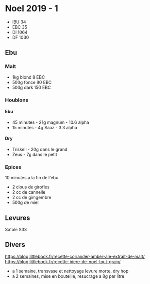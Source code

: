 # Noel 2019 - 1

* IBU 34
* EBC 35
* DI 1064
* DF 1030

## Ebu
### Malt
* 1kg blond 8 EBC
* 500g fonce 80 EBC
* 500g dark 150 EBC

### Houblons
#### Ebu
* 45 minutes - 21g magnum - 10.6 alpha
* 15 minutes - 4g Saaz - 3.3 alpha

#### Dry
* Triskell - 20g dans le grand
* Zeus - 7g dans le petit

### Epices

10 minutes a la fin de l'ebu

* 2 clous de girofles
* 2 cc de cannelle
* 2 cc de gimgembre
* 500g de miel

## Levures
Safale S33

## Divers
https://blog.littlebock.fr/recette-coriander-amber-ale-extrait-de-malt/
https://blog.littlebock.fr/recette-biere-de-noel-tout-grain/

* a 1 semaine, transvase et nettoyage levure morte, dry hop
* a 2 semaines, mise en bouteille, resucrage a 8g par litre

